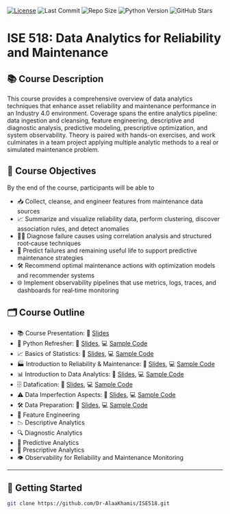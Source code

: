 [![License](https://img.shields.io/badge/License-MIT-yellow.svg)](https://github.com/Dr-AlaaKhamis/ISE518/blob/main/LICENSE)
![Last Commit](https://img.shields.io/github/last-commit/Dr-AlaaKhamis/ISE518)
![Repo Size](https://img.shields.io/github/repo-size/Dr-AlaaKhamis/ISE518)
![Python Version](https://img.shields.io/badge/python-3.8%2B-blue)
![GitHub Stars](https://img.shields.io/github/stars/Dr-AlaaKhamis/ISE518?style=social)


# ISE 518: Data Analytics for Reliability and Maintenance

## 📚 Course Description
This course provides a comprehensive overview of data analytics techniques that enhance asset reliability and maintenance performance in an Industry 4.0 environment. Coverage spans the entire analytics pipeline: data ingestion and cleansing, feature engineering, descriptive and diagnostic analysis, predictive modeling, prescriptive optimization, and system observability. Theory is paired with hands-on exercises, and work culminates in a team project applying multiple analytic methods to a real or simulated maintenance problem.

## 🎯 Course Objectives
By the end of the course, participants will be able to  
- 📥 Collect, cleanse, and engineer features from maintenance data sources  
- 📈 Summarize and visualize reliability data, perform clustering, discover association rules, and detect anomalies  
- 🕵️‍♂️ Diagnose failure causes using correlation analysis and structured root‑cause techniques  
- 🔮 Predict failures and remaining useful life to support predictive maintenance strategies  
- 🛠️ Recommend optimal maintenance actions with optimization models and recommender systems  
- 🌐 Implement observability pipelines that use metrics, logs, traces, and dashboards for real‑time monitoring  

## 🗂️ Course Outline
- 📚 Course Presentation: 📖 [Slides](https://github.com/Dr-AlaaKhamis/ISE518/tree/main/slides/L1-Course_Presentation.pdf) 
- 🐍 Python Refresher: 📖 [Slides](https://github.com/Dr-AlaaKhamis/ISE518/tree/main/slides/L2-Python-I.pdf), 💻 [Sample Code](https://github.com/Dr-AlaaKhamis/ISE518/tree/main/1_Python_refresher)
- 📈 Basics of Statistics: 📖 [Slides](https://github.com/Dr-AlaaKhamis/ISE518/tree/main/slides/L3-Statistics.pdf), 💻 [Sample Code](https://github.com/Dr-AlaaKhamis/ISE518/tree/main/2_Statistics)
- 🏭 Introduction to Reliability & Maintenance: 📖 [Slides](https://github.com/Dr-AlaaKhamis/ISE518/tree/main/slides/L4-RM.pdf), 💻 [Sample Code](https://github.com/Dr-AlaaKhamis/ISE518/tree/main/3_R&M)
- 📊 Introduction to Data Analytics: 📖 [Slides](https://github.com/Dr-AlaaKhamis/ISE518/tree/main/slides/L5-Intro_to_DA.pdf), 💻 [Sample Code](https://github.com/Dr-AlaaKhamis/ISE518/tree/main/4_Intro_DA)
- 🗄️ Datafication: 📖 [Slides](https://github.com/Dr-AlaaKhamis/ISE518/tree/main/slides/L6-Datafication.pdf), 💻 [Sample Code](https://github.com/Dr-AlaaKhamis/ISE518/tree/main/5_Datafication)
- ⚠️ Data Imperfection Aspects: 📖 [Slides](https://github.com/Dr-AlaaKhamis/ISE518/tree/main/slides/L7-8-Data_Imperfection_Data_Prep.pdf), 💻 [Sample Code](https://github.com/Dr-AlaaKhamis/ISE518/tree/main/6_Data_imperfection)
- 🛠️ Data Preparation: 📖 [Slides](https://github.com/Dr-AlaaKhamis/ISE518/tree/main/slides/L7-8-Data_Imperfection_Data_Prep.pdf), 💻 [Sample Code](https://github.com/Dr-AlaaKhamis/ISE518/tree/main/6_Data_imperfection)
- 🧬 Feature Engineering
- 📉 Descriptive Analytics
- 🔍 Diagnostic Analytics
- 🔮 Predictive Analytics
- 🚀 Prescriptive Analytics
- 👁️ Observability for Reliability and Maintenance Monitoring

---

## 🚀 Getting Started

```bash
git clone https://github.com/Dr-AlaaKhamis/ISE518.git
```